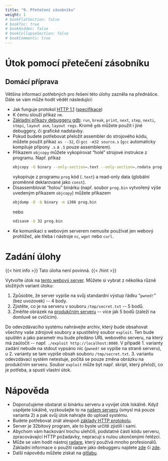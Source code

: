 ```yaml
---
title: "9. Přetečení zásobníku"
weight: 1
# bookFlatSection: false
# bookToc: true
# bookHidden: false
# bookCollapseSection: false
# bookComments: true
---
```


# Útok pomocí přetečení zásobníku
## Domácí příprava
Většina informací potřebných pro řešení této úlohy zazněla na přednášce. Dále
se vám může hodit vědět následující:
- Jak funguje protokol [HTTP 1.1][1] ([specifikace][2])
- K čemu slouží příkaz `nm`.
- [Základní příkazy debuggeru gdb][3]: `run`, `break`, `print`, `next`, `step`,
  `nexti`, `stepi`, `layout asm`, `layout regs`. Kromě `gdb` můžete použít i
  jiné debuggery, či grafické nadstavby.
- Pokud budete potřebovat přeložit assembler do strojového kódu,
  můžete použít příkaz `as --32`, či `gcc -m32 source.s` (`gcc`
  automaticky kompiluje přípony `.s` a `.S` pouze assemblerem).
- Příkazem `objcopy` můžete vykopírovat “holé” strojové instrukce z programu.
  Např. příkaz
  ```bash
  objcopy -O binary --only-section=.text --only-section=.rodata prog prog.bin
  ```
  vykopíruje z programu `prog` kód (`.text`) a read-only data (globální
  proměnné deklarované jako `const`).
- Disassemblovat “holou” binárku (např. soubor `prog.bin` vytvořený výše
  uvedeným příkazem `objcopy`) můžete příkazem
  ```bash
  objdump -D -b binary -m i386 prog.bin
  ```
  nebo
  ```bash
  ndisasm -b 32 prog.bin
  ```
- Ke komunikaci s webovým serverem nemusíte používat jen webový prohlížeč, ale
  třeba i nástroje `nc`, `wget` nebo `curl`.

[1]: https://en.wikipedia.org/wiki/Hypertext_Transfer_Protocol#Request_message
[2]: https://tools.ietf.org/html/rfc7230#section-3
[3]: https://sourceware.org/gdb/current/onlinedocs/gdb/Command-and-Variable-Index.html#Command-and-Variable-Index

# Zadání úlohy
{{< hint info >}}
Tato úloha není povinná.
{{< /hint >}}

Vytvořte útok na [tento webový server][4]. Můžete si vybrat z několika různě
složitých variant útoku:
1. Způsobte, že server vypíše na svůj standardní výstup řádku “`pwned!`” (bez
   uvozovek) -- 4 body.
2. Zjistěte, co je na serveru v souboru `/tmp/secret.txt` -- 5 bodů.
3. Změňte obrázek na [produkčním serveru][4] -- více jak 5 bodů (záleží na
   domluvě se cvičícím).

Do odevzdávacího systému nahrávejte archiv, který bude obsahovat všechny vaše
zdrojové soubory a spustitelný soubor `exploit`. Ten bude spuštěn a jako
parametr mu bude předáno URL webového serveru, na který má zaútočit -- např.
`./exploit http://localhost:8080`. V případě 1. varianty zadání nebude na
stdout vypsáno nic (`pwned!` se vypíše na straně serveru), u 2. varianty se tam
vypíše obsah souboru `/tmp/secret.txt`. 3. variantu odevzdávací systém
netestuje, počítá se pouze změna obrázku na produkčním serveru. Soubor
`exploit` může být např.  skript, který přeloží, co je potřeba, a spustí
vlastní útok.

[4]: http://rtime.felk.cvut.cz:8080/

# Nápověda
- Doporučujeme obstarat si binárku serveru a vyvíjet útok lokálně. Když
  uspějete lokálně, vyzkoušejte to na [našem serveru][4] (smysl má pouze
  varianta 2) a pak svůj útok nahrajte do upload systému.
- Budete potřebovat znát alespoň [základy HTTP protokolu][5].
- Server je 32bitový program, ale to byste určitě zjistili i sami.
- Abychom vám hackování trochu ulehčili, podstatné části kódu serveru,
  zpracovávající HTTP požadavky, nepracují s nulou ukončenými řetězci.
- Může se vám hodit nástroj [radare][], který používá mnoho profesionálů.
  Základní informace o použití radare jako debuggeru najdete [zde][6] či
  [zde][7].
- Další nápovědu můžete získat na [gitlabu][gitlab].

[5]: https://cs.wikipedia.org/wiki/Hypertext_Transfer_Protocol
[radare]: http://www.radare.org/r/
[6]: https://github.com/radare/radare2/blob/master/doc/intro.md#debugger
[7]: https://radare.gitbooks.io/radare2book/first_steps/basic_debugger_session.html
[gitlab]: https://gitlab.fel.cvut.cz/osy/osy.pages.fel.cvut.cz/-/issues/new?issue[title]=09exploit&issue[description]=What%27s%20your%20question
